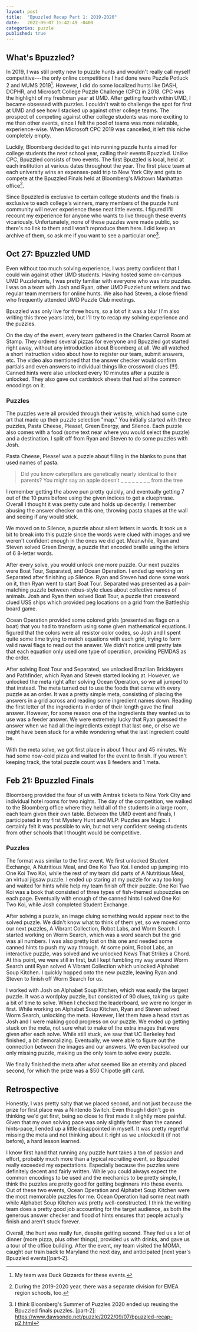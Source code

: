 ```yaml
---
layout: post
title:  "Bpuzzled Recap Part 1: 2019-2020"
date:   2022-09-07 15:42:49 -0400
categories: puzzle
published: true
---
```

## What's Bpuzzled?
In 2019, I was still pretty new to puzzle hunts and wouldn't really call myself competitive---the only online competitions I had done were Puzzle Potluck 2 and MUMS 2019[^1]. However, I did do some localized hunts like DASH, DCPHR, and Microsoft College Puzzle Challenge (CPC) in 2018. CPC was the highlight of my freshman year at UMD. After getting fourth within UMD, I became obsessed with puzzles. I couldn't wait to challenge the spot for first at UMD and see how I stacked up against other college teams. The prospect of competing against other college students was more exciting to me than other events, since I felt the pool of teams was more relatable, experience-wise. When Microsoft CPC 2019 was cancelled, it left this niche completely empty.

Luckily, Bloomberg decided to get into running puzzle hunts aimed for college students the next school year, calling their events Bpuzzled. Unlike CPC, Bpuzzled consists of two events. The first Bpuzzled is local, held at each institution at various dates throughout the year. The first place team at each university wins an expenses-paid trip to New York City and gets to compete at the Bpuzzled Finals held at Bloomberg's Midtown Manhattan office[^2].

Since Bpuzzled is exclusive to certain college students and the finals is exclusive to each college's winners, many members of the puzzle hunt community will never experience these neat little events. I figured I'll recount my experience for anyone who wants to live  through these events vicariously. Unfortunately, none of these puzzles were made public, so there's no link to them and I won't reproduce them here. I did keep an archive of them, so ask me if you want to see a particular one[^3].
## Oct 27: Bpuzzled UMD
Even without too much solving experience, I was pretty confident that I could win against other UMD students. Having hosted some on-campus UMD Puzzlehunts, I was pretty familiar with everyone who was into puzzles. I was on a team with Josh and Ryan, other UMD Puzzlehunt writers and two regular team members for online hunts. We also had Steven, a close friend who frequently attended UMD Puzzle Club meetings.

Bpuzzled was only live for three hours, so a lot of it was a blur (I'm also writing this three years late), but I'll try to recap my solving experience and the puzzles.

On the day of the event, every team gathered in the Charles Carroll Room at Stamp. They ordered several pizzas for everyone and Bpuzzled got started right away, without any introduction about Bloomberg at all. We all watched a short instruction video about how to register our team, submit answers, etc. The video also mentioned that the answer checker would confirm partials and even answers to individual things like crossword clues (!!!). Canned hints were also unlocked every 10 minutes after a puzzle is unlocked. They also gave out cardstock sheets that had all the common encodings on it.
### Puzzles
The puzzles were all provided through their website, which had some cute art that made up their puzzle selection "map." You initially started with three puzzles, Pasta Cheese, Please!, Green Energy, and Silence. Each puzzle also comes with a food (some text near where you would select the puzzle) and a destination. I split off from Ryan and Steven to do some puzzles with Josh.

Pasta Cheese, Please! was a puzzle about filling in the blanks to puns that used names of pasta.

> Did you know caterpillars are genetically nearly identical to their parents? You might say an apple doesn’t _ _ _ _ _ _ _ _ from the tree

I remember getting the above pun pretty quickly, and eventually getting 7 out of the 10 puns before using the given indices to get a cluephrase. Overall I thought it was pretty cute and holds up decently. I remember abusing the answer checker on this one, throwing pasta shapes at the wall and seeing if any would stick.

We moved on to Silence, a puzzle about silent letters in words. It took us a bit to break into this puzzle since the words were clued with images and we weren't confident enough in the ones we did get. Meanwhile, Ryan and Steven solved Green Energy, a puzzle that encoded braille using the letters of 6 8-letter words.

After every solve, you would unlock one more puzzle. Our next puzzles were Boat Tour, Separated, and Ocean Operation. I ended up working on Separated after finishing up Silence. Ryan and Steven had done some work on it, then Ryan went to start Boat Tour. Separated was presented as a pair-matching puzzle between rebus-style clues about collective names of animals. Josh and Ryan then solved Boat Tour, a puzzle that crossword clued USS ships which provided peg locations on a grid from the Battleship board game.

Ocean Operation provided some colored grids (presented as flags on a boat) that you had to transform using some given mathematical equations. I figured that the colors were all resistor color codes, so Josh and I spent quite some time trying to match equations with each grid, trying to form valid naval flags to read out the answer. We didn't notice until pretty late that each equation only used one type of operation, providing PEMDAS as the order.

After solving Boat Tour and Separated, we unlocked Brazilian Bricklayers and Pathfinder, which Ryan and Steven started looking at. However, we unlocked the meta right after solving Ocean Operation, so we all jumped to that instead. The meta turned out to use the foods that came with every puzzle as an order. It was a pretty simple meta, consisting of placing the answers in a grid across and reading some ingredient names down. Reading the first letter of the ingredients in order of their length gave the final answer. However, for some reason one of the ingredients they wanted us to use was a feeder answer. We were extremely lucky that Ryan guessed the answer when we had all the ingredients except that last one, or else we might have been stuck for a while wondering what the last ingredient could be.

With the meta solve, we got first place in about 1 hour and 45 minutes. We had some now-cold pizza and waited for the event to finish. If you weren't keeping track, the total puzzle count was 8 feeders and 1 meta.
## Feb 21: Bpuzzled Finals
Bloomberg provided the four of us with Amtrak tickets to New York City and individual hotel rooms for two nights. The day of the competition, we walked to the Bloomberg office where they held all of the students in a large room, each team given their own table. Between the UMD event and finals, I participated in my first Mystery Hunt and MLP: Puzzles are Magic. I certainly felt it was possible to win, but not very confident seeing students from other schools that I thought would be competitive.
### Puzzles
The format was similar to the first event. We first unlocked Student Exchange, A Nutritious Meal, and One Koi Two Koi. I ended up jumping into One Koi Two Koi, while the rest of my team did parts of A Nutritious Meal, an virtual jigsaw puzzle. I ended up staring at my puzzle for way too long and waited for hints while help my team finish off their puzzle. One Koi Two Koi was a book that consisted of three types of fish-themed subpuzzles on each page. Eventually with enough of the canned hints I solved One Koi Two Koi, while Josh completed Student Exchange.

 After solving a puzzle, an image cluing something would appear next to the solved puzzle. We didn't know what to think of them yet, so we moved onto our next puzzles, A Vibrant Collection, Robot Labs, and Worm Search. I started working on Worm Search, which was a word search but the grid was all numbers. I was also pretty lost on this one and needed some canned hints to push my way through. At some point, Robot Labs, an interactive puzzle, was solved and we unlocked News That Strikes a Chord. At this point, we were still in first, but I kept fumbling my way around Worm Search until Ryan solved A Vibrant Collection which unlocked Alphabet Soup Kitchen. I quickly hopped onto the new puzzle, leaving Ryan and Steven to finish off Worm Search for us.

 I worked with Josh on Alphabet Soup Kitchen, which was easily the largest puzzle. It was a wordplay puzzle, but consisted of 90 clues, taking us quite a bit of time to solve. When I checked the leaderboard, we were no longer in first. While working on Alphabet Soup Kitchen, Ryan and Steven solved Worm Search, unlocking the meta. However, I let them have a head start as Josh and I were making good progress on our puzzle. We ended up getting stuck on the meta, not sure what to make of the extra images that were given after each solve. While still stuck, we saw that UC Berkeley had finished, a bit demoralizing. Eventually, we were able to figure out the connection between the images and our answers. We even backsolved our only missing puzzle, making us the only team to solve every puzzle.

We finally finished the meta after what seemed like an eternity and placed second, for which the prize was a $50 Chipotle gift card.
## Retrospective
Honestly, I was pretty salty that we placed second, and not just because the prize for first place was a Nintendo Switch. Even though I didn't go in thinking we'd get first, being so close to first made it slightly more painful. Given that my own solving pace was only slightly faster than the canned hints-pace, I ended up a little disappointed in myself. It was pretty regretful missing the meta and not thinking about it right as we unlocked it (if not before), a hard lesson learned.

I know first hand that running any puzzle hunt takes a ton of passion and effort, probably much more than a typical recruiting event, so Bpuzzled really exceeded my expectations. Especially because the puzzles were definitely decent and fairly written. While you could always expect the common encodings to be used and the mechanics to be pretty simple, I think the puzzles are pretty good for getting beginners into these events. Out of these two events, Ocean Operation and Alphabet Soup Kitchen were the most memorable puzzles for me. Ocean Operation had some neat math while Alphabet Soup Kitchen was pretty well-constructed. I think the writing team does a pretty good job accounting for the target audience, as both the generous answer checker and flood of hints ensures that people actually finish and aren't stuck forever.

Overall, the hunt was really fun, despite getting second. They fed us a lot of dinner (more pizza, plus other things), provided us with drinks, and gave us a tour of the office building. After the event, my team visited the MOMA, caught our train back to Maryland the next day, and anticipated [next year's Bpuzzled events][part-2].

[^1]: My team was Duck Gizzards for these events.
[^2]: During the 2019-2020 year, there was a separate division for EMEA region schools, too.
[^3]: I think Bloomberg's Summer of Puzzles 2020 ended up reusing the Bpuzzled finals puzzles.
[part-2]: https://www.dawsondo.net/puzzle/2022/09/07/bpuzzled-recap-p2.html
